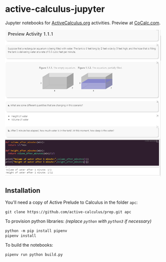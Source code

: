 # active-calculus-jupyter

Jupyter notebooks for [ActiveCalculus.org](https://activecalculus.org) activities.
Preview at [CoCalc.com](https://share.cocalc.com/share/d175250ef74d96b440e7753e3235543865700ab6/active-calculus-jupyter/).

[![screenshot.png](screenshot.png)](https://share.cocalc.com/share/d175250ef74d96b440e7753e3235543865700ab6/active-calculus-jupyter/)

## Installation

You'll need a copy of Active Prelude to Calculus in the folder `apc`:

```
git clone https://github.com/active-calculus/prep.git apc
```

To provision python libraries: *(replace `python` with `python3` if necessary)*

```
python -m pip install pipenv
pipenv install
```

To build the notebooks:

```
pipenv run python build.py
```
